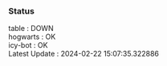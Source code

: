 ### Status


table : DOWN  
hogwarts : OK  
icy-bot : OK  
Latest Update : 2024-02-22 15:07:35.322886
